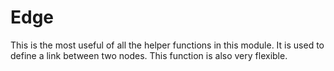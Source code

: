 # Edge
This is the most useful of all the helper functions in this module. It is used to define a link between two nodes. This function is also very flexible.